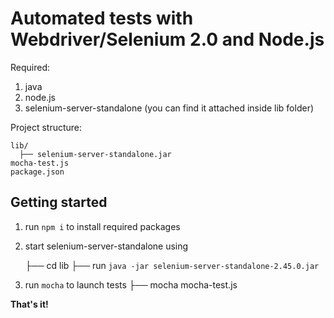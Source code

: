 # Automated tests with Webdriver/Selenium 2.0 and Node.js

<!-- TODO: how to clone && cd -->

Required: 

1) java 
2) node.js
3) selenium-server-standalone (you can find it attached inside lib folder)

Project structure:

```
lib/
  ├── selenium-server-standalone.jar 
mocha-test.js
package.json

```

## Getting started

1. run `npm i` to install required packages
2. start selenium-server-standalone using 

	├── cd lib 
	├── run `java -jar selenium-server-standalone-2.45.0.jar`

3. run `mocha` to launch tests 
	├── mocha mocha-test.js


**That's it!**
